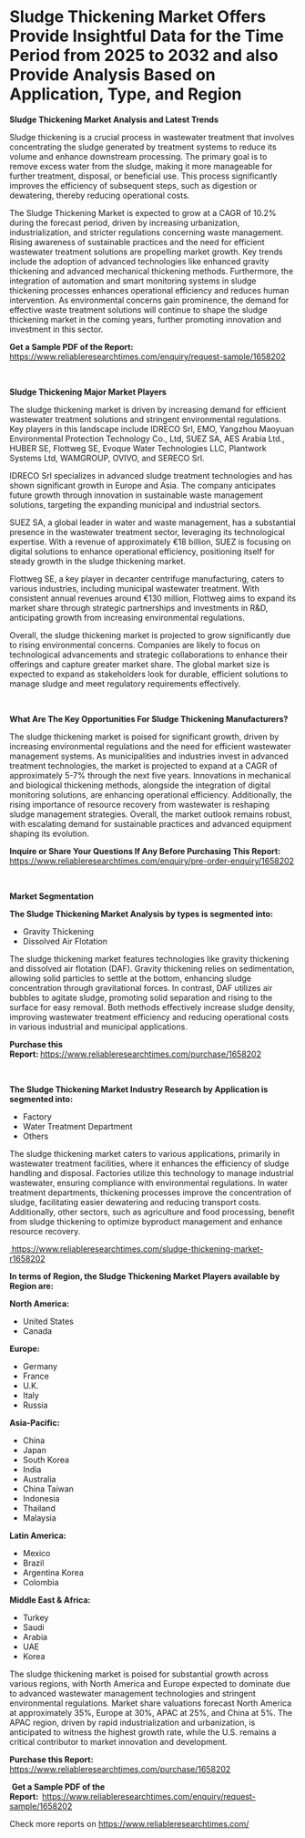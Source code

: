 <p><h1>Sludge Thickening Market Offers Provide Insightful Data for the Time Period from 2025 to 2032 and also Provide Analysis Based on Application, Type, and Region</h1></p><p><strong>Sludge Thickening Market Analysis and Latest Trends</strong></p>
<p><p>Sludge thickening is a crucial process in wastewater treatment that involves concentrating the sludge generated by treatment systems to reduce its volume and enhance downstream processing. The primary goal is to remove excess water from the sludge, making it more manageable for further treatment, disposal, or beneficial use. This process significantly improves the efficiency of subsequent steps, such as digestion or dewatering, thereby reducing operational costs.</p><p>The Sludge Thickening Market is expected to grow at a CAGR of 10.2% during the forecast period, driven by increasing urbanization, industrialization, and stricter regulations concerning waste management. Rising awareness of sustainable practices and the need for efficient wastewater treatment solutions are propelling market growth. Key trends include the adoption of advanced technologies like enhanced gravity thickening and advanced mechanical thickening methods. Furthermore, the integration of automation and smart monitoring systems in sludge thickening processes enhances operational efficiency and reduces human intervention. As environmental concerns gain prominence, the demand for effective waste treatment solutions will continue to shape the sludge thickening market in the coming years, further promoting innovation and investment in this sector.</p></p>
<p><strong>Get a Sample PDF of the Report:&nbsp;</strong> <a href="https://www.reliableresearchtimes.com/enquiry/request-sample/1658202?utm_campaign=2179&utm_medium=2&utm_source=Github&utm_content=ia&utm_term=09032025&utm_id=sludge-thickening">https://www.reliableresearchtimes.com/enquiry/request-sample/1658202</a></p>
<p>&nbsp;</p>
<p><strong>Sludge Thickening Major Market Players</strong></p>
<p><p>The sludge thickening market is driven by increasing demand for efficient wastewater treatment solutions and stringent environmental regulations. Key players in this landscape include IDRECO Srl, EMO, Yangzhou Maoyuan Environmental Protection Technology Co., Ltd, SUEZ SA, AES Arabia Ltd., HUBER SE, Flottweg SE, Evoque Water Technologies LLC, Plantwork Systems Ltd, WAMGROUP, OVIVO, and SERECO Srl.</p><p>IDRECO Srl specializes in advanced sludge treatment technologies and has shown significant growth in Europe and Asia. The company anticipates future growth through innovation in sustainable waste management solutions, targeting the expanding municipal and industrial sectors.</p><p>SUEZ SA, a global leader in water and waste management, has a substantial presence in the wastewater treatment sector, leveraging its technological expertise. With a revenue of approximately €18 billion, SUEZ is focusing on digital solutions to enhance operational efficiency, positioning itself for steady growth in the sludge thickening market.</p><p>Flottweg SE, a key player in decanter centrifuge manufacturing, caters to various industries, including municipal wastewater treatment. With consistent annual revenues around €130 million, Flottweg aims to expand its market share through strategic partnerships and investments in R&D, anticipating growth from increasing environmental regulations.</p><p>Overall, the sludge thickening market is projected to grow significantly due to rising environmental concerns. Companies are likely to focus on technological advancements and strategic collaborations to enhance their offerings and capture greater market share. The global market size is expected to expand as stakeholders look for durable, efficient solutions to manage sludge and meet regulatory requirements effectively.</p></p>
<p>&nbsp;</p>
<p><strong>What Are The Key Opportunities For Sludge Thickening Manufacturers?</strong></p>
<p><p>The sludge thickening market is poised for significant growth, driven by increasing environmental regulations and the need for efficient wastewater management systems. As municipalities and industries invest in advanced treatment technologies, the market is projected to expand at a CAGR of approximately 5-7% through the next five years. Innovations in mechanical and biological thickening methods, alongside the integration of digital monitoring solutions, are enhancing operational efficiency. Additionally, the rising importance of resource recovery from wastewater is reshaping sludge management strategies. Overall, the market outlook remains robust, with escalating demand for sustainable practices and advanced equipment shaping its evolution.</p></p>
<p><strong>Inquire or Share Your Questions If Any Before Purchasing This Report:</strong> <a href="https://www.reliableresearchtimes.com/enquiry/pre-order-enquiry/1658202?utm_campaign=2179&utm_medium=2&utm_source=Github&utm_content=ia&utm_term=09032025&utm_id=sludge-thickening">https://www.reliableresearchtimes.com/enquiry/pre-order-enquiry/1658202</a></p>
<p>&nbsp;</p>
<p><strong>Market Segmentation</strong></p>
<p><strong>The Sludge Thickening Market Analysis by types is segmented into:</strong></p>
<p><ul><li>Gravity Thickening</li><li>Dissolved Air Flotation</li></ul></p>
<p><p>The sludge thickening market features technologies like gravity thickening and dissolved air flotation (DAF). Gravity thickening relies on sedimentation, allowing solid particles to settle at the bottom, enhancing sludge concentration through gravitational forces. In contrast, DAF utilizes air bubbles to agitate sludge, promoting solid separation and rising to the surface for easy removal. Both methods effectively increase sludge density, improving wastewater treatment efficiency and reducing operational costs in various industrial and municipal applications.</p></p>
<p><strong>Purchase this Report:&nbsp;</strong><a href="https://www.reliableresearchtimes.com/purchase/1658202?utm_campaign=2179&utm_medium=2&utm_source=Github&utm_content=ia&utm_term=09032025&utm_id=sludge-thickening">https://www.reliableresearchtimes.com/purchase/1658202</a></p>
<p>&nbsp;</p>
<p><strong>The Sludge Thickening Market Industry Research by Application is segmented into:</strong></p>
<p><ul><li>Factory</li><li>Water Treatment Department</li><li>Others</li></ul></p>
<p><p>The sludge thickening market caters to various applications, primarily in wastewater treatment facilities, where it enhances the efficiency of sludge handling and disposal. Factories utilize this technology to manage industrial wastewater, ensuring compliance with environmental regulations. In water treatment departments, thickening processes improve the concentration of sludge, facilitating easier dewatering and reducing transport costs. Additionally, other sectors, such as agriculture and food processing, benefit from sludge thickening to optimize byproduct management and enhance resource recovery.</p></p>
<p><a href="https://www.reliableresearchtimes.com/sludge-thickening-market-r1658202?utm_campaign=2179&utm_medium=2&utm_source=Github&utm_content=ia&utm_term=09032025&utm_id=sludge-thickening">&nbsp;https://www.reliableresearchtimes.com/sludge-thickening-market-r1658202</a></p>
<p><strong>In terms of Region, the Sludge Thickening Market Players available by Region are:</strong></p>
<p>
    <p> <strong> North America: </strong>
        <ul>
            <li>United States</li>
            <li>Canada</li>
        </ul>
        </p> 
    <p> <strong> Europe: </strong>
        <ul>
            <li>Germany</li>
            <li>France</li>
            <li>U.K.</li>
            <li>Italy</li>
            <li>Russia</li>
        </ul>
        </p> 
    <p> <strong> Asia-Pacific: </strong>
        <ul>
            <li>China</li>
            <li>Japan</li>
            <li>South Korea</li>
            <li>India</li>
            <li>Australia</li>
            <li>China Taiwan</li>
            <li>Indonesia</li>
            <li>Thailand</li>
            <li>Malaysia</li>
        </ul>
        </p> 
    <p> <strong> Latin America: </strong>
        <ul>
            <li>Mexico</li>
            <li>Brazil</li>
            <li>Argentina Korea</li>
            <li>Colombia</li>
        </ul>
        </p> 
    <p> <strong> Middle East & Africa: </strong>
        <ul>
            <li>Turkey</li>
            <li>Saudi</li>
            <li>Arabia</li>
            <li>UAE</li>
            <li>Korea</li>
        </ul>
    </p>
    </p>
<p><p>The sludge thickening market is poised for substantial growth across various regions, with North America and Europe expected to dominate due to advanced wastewater management technologies and stringent environmental regulations. Market share valuations forecast North America at approximately 35%, Europe at 30%, APAC at 25%, and China at 5%. The APAC region, driven by rapid industrialization and urbanization, is anticipated to witness the highest growth rate, while the U.S. remains a critical contributor to market innovation and development.</p></p>
<p><strong>Purchase this Report: </strong><a href="https://www.reliableresearchtimes.com/purchase/1658202?utm_campaign=2179&utm_medium=2&utm_source=Github&utm_content=ia&utm_term=09032025&utm_id=sludge-thickening">https://www.reliableresearchtimes.com/purchase/1658202</a></p>
<p>&nbsp;<strong>Get a Sample PDF of the Report:&nbsp;&nbsp;</strong><a href="https://www.reliableresearchtimes.com/enquiry/request-sample/1658202?utm_campaign=2179&utm_medium=2&utm_source=Github&utm_content=ia&utm_term=09032025&utm_id=sludge-thickening">https://www.reliableresearchtimes.com/enquiry/request-sample/1658202</a></p>
<p><strong></strong></p>
<p>Check more reports on <a href="https://www.reliableresearchtimes.com/?utm_campaign=2179&utm_medium=2&utm_source=Github&utm_content=ia&utm_term=09032025&utm_id=sludge-thickening">https://www.reliableresearchtimes.com/</a></p>